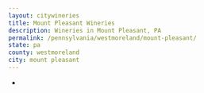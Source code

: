 ```yaml
---
layout: citywineries
title: Mount Pleasant Wineries
description: Wineries in Mount Pleasant, PA
permalink: /pennsylvania/westmoreland/mount-pleasant/
state: pa
county: westmoreland
city: mount pleasant
---
```

-
